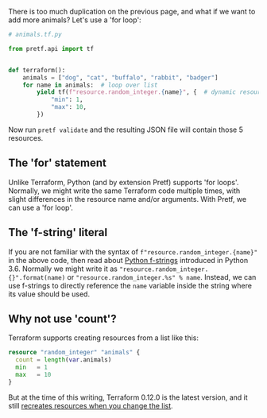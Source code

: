 There is too much duplication on the previous page, and what if we want to add more animals? Let's use a 'for loop':

```python
# animals.tf.py

from pretf.api import tf


def terraform():
    animals = ["dog", "cat", "buffalo", "rabbit", "badger"]
    for name in animals:  # loop over list
        yield tf(f"resource.random_integer.{name}", {  # dynamic resource name
            "min": 1,
            "max": 10,
        })
```

Now run `pretf validate` and the resulting JSON file will contain those 5 resources.

## The 'for' statement

Unlike Terraform, Python (and by extension Pretf) supports 'for loops'. Normally, we might write the same Terraform code multiple times, with slight differences in the resource name and/or arguments. With Pretf, we can use a 'for loop'.

## The 'f-string' literal

If you are not familiar with the syntax of `f"resource.random_integer.{name}"` in the above code, then read about [Python f-strings](https://www.python.org/dev/peps/pep-0498/) introduced in Python 3.6. Normally we might write it as `"resource.random_integer.{}".format(name)` or `"resource.random_integer.%s" % name`. Instead, we can use f-strings to directly reference the `name` variable inside the string where its value should be used.

## Why not use 'count'?

Terraform supports creating resources from a list like this:

```terraform
resource "random_integer" "animals" {
  count = length(var.animals)
  min   = 1
  max   = 10
}
```

But at the time of this writing, Terraform 0.12.0 is the latest version, and it still [recreates resources when you change the list](https://github.com/hashicorp/terraform/issues/17179).
